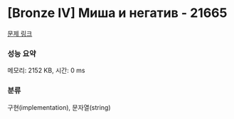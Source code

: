# [Bronze IV] Миша и негатив - 21665 

[문제 링크](https://www.acmicpc.net/problem/21665) 

### 성능 요약

메모리: 2152 KB, 시간: 0 ms

### 분류

구현(implementation), 문자열(string)

